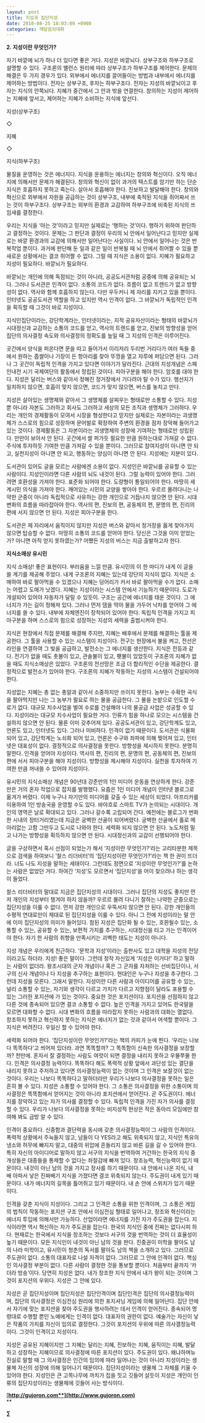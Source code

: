 ```yaml
---
layout: post
title: 지성과 집단지성
date: 2010-08-25 18:03:09 +0900
categories: 깨달음의대화
---
```

**2. 지성이란 무엇인가?** 



자기 바깥에 뇌가 하나 더 있다면 좋은 거다. 지성은 바깥뇌다. 상부구조와 하부구조로 설명할 수 있다. 구조론의 밸런스 원리에 따라 상부구조가 하부구조를 제어한다. 문제의 해결은 두 가지 경우가 있다. 외부에서 에너지를 끌어들이는 방법과 내부에서 에너지를 제어하는 방법이다. 전자는 상부구조, 후자는 하부구조다. 전자는 지성의 바깥뇌이고 후자는 지식의 안쪽뇌다. 지혜가 중간에서 그 안과 밖을 연결한다. 창의하는 지성이 제어하는 지혜에 앞서고, 제어하는 지혜가 소비하는 지식에 앞선다.





지성(상부구조)

◇

지혜

◇

지식(하부구조)



물질을 운영하는 것은 에너지다. 지식을 운용하는 에너지는 창의와 혁신이다. 오직 에너지에 의해서만 문제가 해결된다. 창의와 혁신이 없이 과거의 텍스트를 암기만 하는 단순 지식은 호흡하지 못하고 죽는다. 살아서 호흡해야 한다. 진보하고 발달해야 한다. 창의와 혁신으로 외부에서 자원을 공급하는 것이 상부구조, 내부에 축적된 지식을 쥐어짜서 쓰는 것이 하부구조다. 상부구조는 외부의 환경과 교감하여 하부구조에 비축된 지식의 쓰임새를 결정한다. 



우리는 지식을 ‘아는 것’이라고 믿지만 실제로는 ‘행하는 것’이다. 행하기 위하여 판단하고 결정하는 것이다. 문제는 그 판단과 결정이 우리의 뇌 안에서 일어난다고 믿지만 실제로는 바깥 환경과의 교감에 의해서만 일어난다는 사실이다. 뇌 안에서 일어나는 것은 반복작업 뿐이다. 과거에 판단해 둔 일과 같은 일이 반복될 때 뇌 안에서 쥐어짤 수 있을 뿐 새로운 상황에서는 결코 쥐어짤 수 없다. 그럴 때 지식은 소용이 없다. 지혜가 필요하고 지성이 필요하다. 바깥뇌가 필요하다. 



바깥뇌는 개인에 의해 독점되는 것이 아니라, 공공도서관처럼 공중에 의해 공유되는 뇌다. 그러나 도서관은 인격이 없다. 소통의 코드가 없다. 흐름이 없고 트렌드가 없고 방향성이 없다. 역사와 함께 호흡하지 않는다. 다만 우두커니 제 자리를 지키고 있을 뿐이다. 인터넷도 공공도서관 역할을 하고 있지만 역시 인격이 없다. 그 바깥뇌가 독립적인 인격을 획득할 때 그것이 바로 지성이다. 



지식인집단이라는, 강단학계라는, 인터넷이라는, 지적 공유자산이라는 형태의 바깥뇌가 시대정신과 교감하는 소통의 코드를 얻고, 역사의 트렌드를 얻고, 진보의 방향성을 얻어 집단의 의사결정 속도와 의사결정의 정확도를 높일 때 그 지성의 인격은 이루어진다. 



곳간에서 양식을 퍼온다면 문을 따고 들어가서 이리저리 두리번 거리다가 여러 독들 중에서 원하는 좁쌀이나 기장이 든 항아리를 찾아 뚜껑을 열고 자루에 퍼담으면 된다. 그러나 그 곳간이 독립적 인격을 가지고 있다면 이야기가 달라진다. 근대의 지성개념은 스페인내전 시기 국제여단의 활동에서 정립된 것이다. 피아구분을 해야 한다. 암호를 대야 한다. 지성은 달리는 버스와 같아서 정해진 정거장에서 기다려야 탈 수가 있다. 행선지가 일치하지 않으면, 호흡이 맞지 않으면, 코드가 맞지 않으면, 버스를 놓치고 만다. 



지성은 살아있는 생명체와 같아서 그 생명체를 살찌우는 형태로만 소통할 수 있다. 지성 뿐 아니라 자본도 그러하고 회사도 그러하고 세상의 모든 조직과 생명체가 그러하다. 우리는 개인의 경제활동이 모여서 시장을 형성한다고 믿지만 실제로는 자본이라는 괴생명체가 스스로의 힘으로 성장하며 문어발로 확장하여 주변의 환경을 점차 장악해 들어가고 있는 것이다. 경제활동은 그 자본이라는 괴생명체의 성장에 기여하는 형태로만 성립된다. 만만이 보아서 안 된다. 곳간에서 쌀 퍼가듯 필요한 만큼 원하는대로 가져갈 수 없다. 주식에 투자하듯 기여한 만큼 가져갈 수 있을 뿐이다. 그러므로 참여지성이 아니면 안 되고, 실천지성이 아니면 안 되고, 행동하는 양심이 아니면 안 된다. 지성에는 지분이 있다. 



도서관이 있어도 글을 모르는 사람에겐 소용이 없다. 지성인은 바깥뇌를 공유할 수 있는 사람이다. 지성인이라면 다른 사람의 뇌도 내것이 된다. 그럴 능력이 있어야 한다. 그러려면 호환성을 가져야 한다. 표준화 되어야 한다. 도량형이 통일되어야 한다. 마땅히 세계시민 의식을 가져야 한다. 깨어있는 시민의 교양을 쌓아야 한다. 우르르 몰려다니는 나약한 군중이 아니라 독립적으로 사유하는 강한 개인으로 거듭나지 않으면 안 된다. 시대변화의 흐름을 따라잡아야 한다. 역사의 편, 진보의 편, 공동체의 편, 문명의 편, 진리의 편에 서지 않으면 안 된다. 지성은 피아구분을 한다.



도서관은 제 자리에서 움직이지 않지만 지성은 버스와 같아서 정거장을 옳게 찾아가지 않으면 탑승할 수 없다. 마땅히 소통의 코드를 얻어야 한다. 당신은 그것을 이미 얻었는가? 아니면 아직 얻지 못하였는가? 어쨌든 지성의 버스는 지금 출발하고자 한다. 





**지식소매상 유시민**



지식 소매상! 좋은 표현이다. 부러움을 느낄 만큼. 유시민의 이 한 마디가 내게 이 글을 쓸 계기를 제공해 주었다. 내게 구조론의 지혜는 있는데 강단의 지식이 없다. 지식은 소매하여 바로 팔아먹을 수 있겠으나 지혜는 덩어리가 커서 바로 팔아먹을 수가 없다. 소매는 어렵고 도매가 낫겠다. 지혜는 지성이라는 시스템 안에서 기능하기 때문이다. 도로가 개설되어 있어야 자동차가 달릴 수 있듯이. 구조는 공간에 에너지를 태운 것이다. 그 에너지가 가는 길이 정해져 있다. 그러나 먼저 댐을 막아 물을 가두어 낙차를 얻어야 그 에너지를 쓸 수 있다. 내부에 자체엔진이 장착되어 있어야 한다. 독립적 인격을 가지고 피아구분을 하며 스스로의 힘으로 성장하는 지성의 세력을 출범시켜야 한다. 



지식은 현장에서 직접 문제를 해결해 주지만, 지혜는 배후에서 문제를 해결하는 툴을 제공한다. 그 툴을 사용할 수 있는 시스템이 지성이다. 전구는 현장에서 불을 켜고, 전선은 라인을 연결하여 그 빛을 공급하고, 발전소는 그 에너지를 생산한다. 지식은 전등과 같다. 전기가 없을 때도 촛불이 있고, 관솔불이 있고, 횃불이 있었듯이 구조론의 지혜가 없을 때도 지식소매상은 있었다. 구조론의 전선망은 조금 더 합리적인 수단을 제공한다. 결정적으로 발전소가 있어야 한다. 구조론의 지혜가 작동하는 지성의 시스템이 건설되어야 한다. 



지성없는 지혜는 총 없는 총알과 같아서 소중하지만 쓰이지 못한다. 농부는 수확한 곡식을 팔아먹지만 나는 그 농부가 필요로 하는 물을 공급한다. 그 물을 논밭으로 인도할 수로가 없다. 대규모 치수사업을 벌여 수로를 건설해야 나의 물공급 사업은 성공할 수 있다. 지성이라는 대규모 치수사업이 필요한 거다. 인류가 힘을 하나로 모으는 시스템을 건설하지 않으면 안 된다. 물론 이미 갖추어져 있다. 공공도서관이 있고, 강단학계도 있고, 언론도 있고, 인터넷도 있다. 그러나 미비하다. 인격이 없기 때문이다. 도서관은 식물화 되어 있고, 강단학계는 노쇠화 되어 있고, 언론은 수구와 좌파에 의해 찢어져 있고, 인터넷은 대표성이 없다. 결정적으로 의사결정을 못한다. 방향성을 제시하지 못한다. 분명히 말한다. 인격을 얻어야 지성이다. 역사의 편, 진리의 편, 문명의 편, 공동체의 편, 진보의 편에 서서 피아구분을 해야 지성이다. 방향성을 제시해야 지성이다. 실천을 투자하여 기여한 만큼 꺼내쓸 수 있어야 지성이다. 



유시민의 지식소매상 개념은 90년대 강준만의 1인 미디어 운동을 연상하게 한다. 강준만은 거의 혼자 작업으로 잡지를 발행했다. 요즘은 1인 미디어 개념이 인터넷 블로그로 옮겨가 버렸다. 이제 누구나 자기만의 미디어를 갖출 수 있는 세상이 되었다. 아프리카를 이용하여 1인 방송국을 운영할 수도 있다. 바야흐로 스마트 TV가 논의되는 시대이다. 개인의 영역은 날로 확대되고 있다. 그러나 갈수록 고립되어 간다. 예전에는 블로그가 번화한 시내의 장터거리였는데 지금은 궁벽한 산골이 되어버렸다. 궁벽한 산골에서 홀로 메아리없는 고함 그만두고 도시로 나와야 한다. 세력화 되지 않으면 안 된다. 노도처럼 밀고 나가는 방향성을 획득하지 않으면 안 된다. 시대정신과의 교감이 선행되어야 한다.



글을 구상하면서 혹시 선점이 되었는가 해서 ‘지성이란 무엇인가?’라는 고리타분한 제목으로 검색을 하여보니 ‘찰스 리더비터’의 ‘집단지성이란 무엇인가?’라는 책 한 권이 뜨더라. 너도 나도 지성을 말하는 세태이다. 그런데도 정면으로 ‘지성이란 무엇인가?’를 논하는 사람은 없었던 거다. 하여간 ‘지성’도 모르면서 ‘집단지성’을 어이 찾으려나 하는 생각이 들었다. 



찰스 리더비터의 말대로 지금은 집단지성의 시대이다. 그러나 집단의 지성도 좋지만 먼저 개인의 지성부터 챙겨야 하지 않을까? 우르르 몰려 다니기 잘하는 나약한 군중으로는 집단지성을 이룰 수 없다. 먼저 강한 개인으로 우뚝서지 않으면 안 된다. 강한 개인들의 수평적 연대로만이 제대로 된 집단지성을 이룰 수 있다. 아니 그 전에 지성이라는 말 안에 이미 집단지성의 의미가 들어있다. 참된 지성은 집단화 될 수 있는, 호환될수 있는, 소통할 수 있는, 공유할 수 있는, 보편적 가치를 추구하는, 시대정신을 타고 가는 인격이어야 한다. 자기 한 사람의 취향을 만족시키는 괴벽한 태도는 지성이 아니다.



지성 개념은 우리에게 친근하다. ‘문학과 지성’이라는 출판사도 있고 대학을 지성의 전당이라고도 하더라. 지성! 좋은 말이다. 그런데 정작 자신있게 ‘지성은 이거다!’ 하고 말하는 사람이 없더라. 왕조시대의 군자 개념이나 혹은 그 군자를 자처하는 선비집단이나, 서구의 신사 개념이나 다 지성을 추구하는 표현이다. 현대인은 누구나 지성을 추구한다. 그런데 지성을 모른다. 그래서 말한다. 지성이란 다른 사람과 아이디어를 공유할 수 있는, 널리 소통할 수 있는, 자기와 생각이 다르고 가치가 다르고 지향점이 달라도 포용할 수 있는 그러한 포지션에 가 있는 것이다. 중요한 것은 포지션이다. 포지션을 선점하지 않고 다른 것에 종속되어 있으면 결코 소통할 수 없다. 높은 인격을 가지고 있어도 한국말을 모르면 대화할 수 없다. 시대 변화의 흐름을 따라잡지 못하는 사람과의 대화는 열없다. 창조하지 못하고 혁신하지 못하는 지식은 에너지가 없는 것과 같아서 어색할 뿐이다. 그 지식은 버려진다. 우일신 할 수 있어야 한다.



세력화 되어야 한다. ‘집단지성이란 무엇인가?’라는 책의 카피가 눈에 띈다. ‘우리는 나보다 똑똑하다’고 씌어져 있더라. 과연 똑똑할까? 그 똑똑함이 신속한 의사결정을 보장할까? 천만에. 혼자서 잘 결정하는 사람도 여럿이 되면 결정을 내리지 못하고 우물쭈물 한다. 인격은 의사결정 능력이다. 똑똑하다 해도 폭력적 상황 앞에서 과단성 있는 결단을 내리지 못하고 주저하고 있다면 의사결정능력이 없는 것이며 그 인격은 보잘것이 없는 것이다. 우리는 나보다 똑똑하다고 말하더라만 우리가 나보다 의사결정을 못하는 일은 흔히 볼 수 있다. 지성은 소통할 수 있어야 한다. 그 소통은 의사결정을 위한 소통이며 의사결정은 똑똑함에서 얻어지는 것이 아니라 포지션에서 얻어진다. 곧 주도권이다. 에너지를 장악하고 있는 자가 의사를 결정할 수 있다. 독립적 인격을 가진 자가 의사를 결정할 수 있다. 우리가 나보다 의사결정을 못하는 비지성적 현상은 작은 동아리 모임에만 참여해 봐도 금방 알 수 있다. 



인격이 중요하다. 신중함과 결단력을 동시에 갖춘 의사결정능력이 그 사람의 인격이다. 폭력적 상황에서 주눅들지 않고, 남들이 다 YES라고 해도 위축되지 않고, 지식인 특유의 냉소와 허무에 빠지지 말고, 대중의 위압에 흔들리지 않고 바른 길을 갈 수 있어야 한다. 특히 자신의 아이디어로 말하지 않고 서구의 지식을 번역하여 거간하는 한국의 지식 중개상들은 대중들을 통제할 수 없다는 좌절감에 빠져 있다. 창조능력, 혁신능력이 없기 때문이다. 내것이 아닌 남의 것을 가지고 장사를 하기 때문이다. 내 안에서 나온 지식, 내 배 아파서 낳은 진짜배기 지식을 가졌다면 결코 위축되지 않는다. 주도권이 내게 있기 때문이다. 내가 에너지의 길목을 틀어쥐고 있기 때문이다. 내 손 안에 스위치가 있기 때문이다. 



인격을 갖춘 지식이 지성이다. 그리고 그 인격은 소통을 위한 인격이며, 그 소통은 게임의 법칙이 작동하는 포지션 구조 안에서 이심전심 형태로 일어나고, 창조와 혁신이라는 에너지 투입에 의해서만 가능하다. 산업이라면 에너지를 가진 자가 주도권을 잡는다. 지식이라면 역시 혁신하는 자가 주도권을 잡는다. 한국의 지식인 중에 진짜는 없다시피 하다. 현재로는 한국에서 지식을 창조하는 것보다 서구의 것을 번역하는 것이 더 효율성이 높기 때문이다. 모든 지식인이 내것이 아닌 남의 것을 판다. 진중권이 미학을 팔아도 남의 나라 미학이고, 유시민이 청춘의 독서를 팔아도 남의 책을 소개하고 있다. 그러므로 주도권이 없다. 소통의 대표자로 나설 자격이 없다. 그러므로 그 안에 인격이 없다. 핵심인 의사결정 부분이 없다. 다른 사람이 결정한 것을 통보할 뿐이다. 처음부터 끝까지 ‘카더라 방송’이다. 당연히 지성은 없다. 내가 창조한 지식 안에서 내가 왕이 되는 것이며 그것이 포지션의 우위다. 지성은 그 안에 있다. 



지성은 곧 집단지성이며 집단지성은 집단인격이며 집단인격은 집단의 의사결정능력이며, 집단의 의사결정은 이심전심 원리에 의한 포지셔닝 게임에 의해 일어난다. 집단 안에서 자기에 맞는 포지션을 찾아 주도권을 행사하려는 데서 인격이 얻어진다. 종속되어 명령대로 수행할 뿐인 노예에게는 인격이 없다. 대표자의 권한이 없다. 예술가는 자신이 낳은 작품의 가치를 자신이 임의로 결정한다. 그것이 포지션의 우위에 따른 의사결정능력이다. 그것이 인격이고 지성이다.



지성은 공유된 지혜이지만 그 지혜는 달리는 지혜, 진보하는 지혜, 움직이는 지혜, 발달하고 성장하는 지혜이므로 의사결정에 따른 포지션이 있다. 주도권이 있다. 왜냐하며뉴 진실로 말할 때 그 의사결정은 인간의 임의에 따라 일어나는 것이 아니라 지성이라는 생물체 자신의 성장에 의해 일어나기 때문이다. 집단지성이라는 생물체 그 자체를 키울 수 있어야 한다. 지성인은 큰 고목나무에 까치가 집을 짓고 깃들어 살듯이 지성은 개인이 인류의 집단지성이라는 생물체에 깃들어 사는 방식이다.











[**http://gujoron.com**](http://www.gujoron.com)**  
** 

**∑**